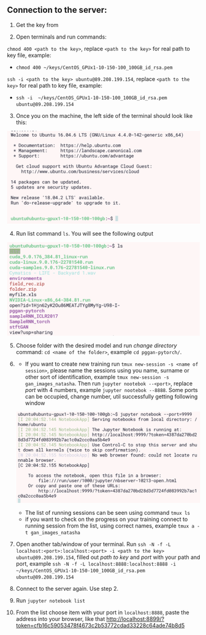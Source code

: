 ## Connection to the server:
1. Get the key from

2. Open terminals and run commands:

`chmod 400 <path to the key>`, replace `<path to the key>` for real path to key file, example:

+ ``` chmod 400 ~/keys/CentOS_GPUx1-10-150-100_100GB_id_rsa.pem ```

`ssh -i <path to the key> ubuntu@89.208.199.154`, replace `<path to the key>` for real path to key file, example:

+ `ssh -i  ~/keys/CentOS_GPUx1-10-150-100_100GB_id_rsa.pem ubuntu@89.208.199.154`     


3. Once you on the machine, the left side of the terminal should look like this:

![](intro.png)

4. Run list command
`ls`. You will see the following output

![](models.png)

5. Choose folder with the desired model and run _change directory_ command: `cd <name of the folder>`, example `cd pggan-pytorch/`.
6.
    + If you want to create new training run `tmux new-session -s <name of session>`, please name the sessions using you name, surname or other sort of identification, example `tmux new-session -s gan_images_natasha`. Then run `jupyter nootebok --<port>`, replace _port_ with 4 numbers, example `jupyter nootebok --8888`. Some ports can be occupied, change number, util successfully getting following window

    ![](jupyter.png)

    + The list of running sessions can be seen using command `tmux ls`
    + if you want to check on the progress on your training connect to running session from the list, using correct names, example `tmux a -t gan_images_natasha`

7. Open another tab/window of your terminal. Run `ssh -N -f -L localhost:<port>:localhost:<port> -i <path to the key> ubuntu@89.208.199.154`, filled out _path to key_ and _port_ with your path and port, example `ssh -N -f -L localhost:8888:localhost:8888 -i ~/keys/CentOS_GPUx1-10-150-100_100GB_id_rsa.pem ubuntu@89.208.199.154`

8. Connect to the server again. Use step 2.
9. Run `jupyter notebook list`
10. From the list choose item with your port in `localhost:8888`, paste the address into your browser, like that [http://localhost:8899/?token=cfb16c59053478f4673c2b53772cdad33228c64ade74b8d5](http://localhost:8899/?token=cfb16c59053478f4673c2b53772cdad33228c64ade74b8d5)
